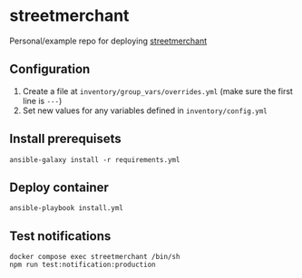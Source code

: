 # streetmerchant
Personal/example repo for deploying [streetmerchant](https://github.com/jef/streetmerchant)

## Configuration
1. Create a file at `inventory/group_vars/overrides.yml` (make sure the first line is `---`)
1. Set new values for any variables defined in `inventory/config.yml`

## Install prerequisets
`ansible-galaxy install -r requirements.yml`

## Deploy container
`ansible-playbook install.yml`

## Test notifications
```
docker compose exec streetmerchant /bin/sh
npm run test:notification:production
```
